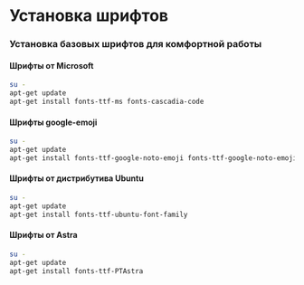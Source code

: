 # Установка шрифтов

### Установка базовых шрифтов для комфортной работы

#### Шрифты от Microsoft

```bash
su -
apt-get update
apt-get install fonts-ttf-ms fonts-cascadia-code
```

#### Шрифты google-emoji

```bash
su -
apt-get update
apt-get install fonts-ttf-google-noto-emoji fonts-ttf-google-noto-emoji-color
```

#### Шрифты от дистрибутива Ubuntu

```bash
su -
apt-get update
apt-get install fonts-ttf-ubuntu-font-family
```

#### Шрифты от Astra

```bash
su -
apt-get update
apt-get install fonts-ttf-PTAstra
```
